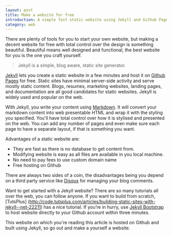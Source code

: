 ```yaml
---
layout: post
title: Make a website for free
introduction: A simple fast static website using Jekyll and Github Pages.
category: web
---
```


There are plenty of tools for you to start your own website, but making a decent website for free with total control over the design is something beautiful. Beautiful means well designed and functional, the best website for you is the one you craft yourself.

>Jekyll is a simple, blog aware, static site generator.

[Jekyll](http://jekyllrb.com) lets you create a static website in a few minutes and host it on [Github Pages](http://pages.github.com) for free. Static sites have minimal server-side activity and serve mostly static content. Blogs, resumes, marketing websites, landing pages, and documentation are all good candidates for static websites. Jekyll is widely used and popular on the web.

With Jekyll, you write your content using [Markdown](http://daringfireball/markdown). It will convert your markdown content into web presentable HTML and wrap it with the styling you specified. You'll have total control over how it is stylised and presented on the web. You can add any number of pages and even make sure each page to have a separate layout, if that is something you want. 

Advantages of a static website are:

* They are fast as there is no database to get content from.
* Modifying website is easy as all files are available in you local machine.
* No need to pay fees to use custom domain name
* Free hosting on Github

There are always two sides of a coin, the disadvantages being you depend on a third party service like [Disqus](http://disqus.com) for managing your blog comments.

Want to get started with a Jekyll website? There are so many tutorials all over the web, you can follow anyone. If you want to build from scratch, [TutsPlus] (http://code.tutsplus.com/articles/building-static-sites-with-jekyll--net-22211) has a nice tutorial. If you’re in hurry, use [Jekyll Bootstrap](http://jekyllbootstrap.com) to host website directly to your Github account within three minutes.

This website on which you're reading this article is hosted on Github and built using Jekyll, so go out and make a yourself a website.